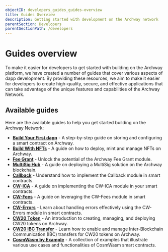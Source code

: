 ```yaml
---
objectID: developers_guides_guides-overview
title: Guides Overview
description: Getting started with development on the Archway network
parentSection: Developers
parentSectionPath: /developers
---
```


# Guides overview

To make it easier for developers to get started with building on the Archway platform, we have created a number of guides that cover various aspects of dapp development. By providing these resources, we aim to make it easier for developers to create high-quality, secure, and effective applications that can take advantage of the unique features and capabilities of the Archway Network.

## Available guides

Here are the available guides to help you get started building on the Archway Network:

- **[Build Your First dapp](./3.my-first-dapp/1.start.md)** - A step-by-step guide on storing and configuring a smart contract on Archway.
- **[Build With NFTs](./4.nft-project/1.start.md)** - A guide on how to deploy, mint and manage NFTs on Archway.
- **[Fee Grant](/developers/guides/fee-grant/introduction)** - Unlock the potential of the Archway Fee Grant module.
- **[MultiSig Hub](/developers/guides/multisig/archway-multisig-hub)** - A guide on deploying a MultiSig solution on the Archway blockchain.
- **[Callback](/developers/guides/callback/introduction)** - Understand how to implement the Callback module in smart contracts.
- **[CW-ICA](/developers/guides/cw-ica/introduction)** - A guide on implementing the CW-ICA module in your smart contracts.
- **[CW-Fees](/developers/guides/cw-fees/introduction)** - A guide on leveraging the CW-Fees module in smart contracts.
- **[CW-Errors](/developers/guides/cw-errors/introduction)** - Learn about handling errors effectively using the CW-Errors module in smart contracts.
- **[CW20 Token](/developers/guides/cw20-token/introduction)** - An introduction to creating, managing, and deploying CW20 tokens on Archway.
- **[CW20 IBC Transfer](/developers/guides/cw20-ibc-transfer/introduction)** - Learn how to enable and manage Inter-Blockchain Communication (IBC) transfers for CW20 tokens on Archway.
- **[CosmWasm by Example](/developers/guides/cosmwasm-by-example/math)** - A collection of examples that illustrate various use cases and functionalities of CosmWasm smart contracts.
